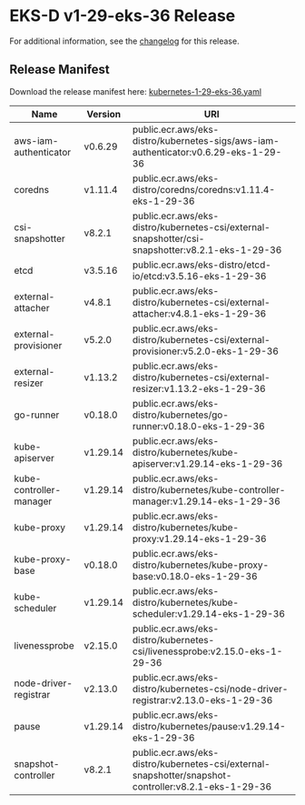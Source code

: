 # EKS-D v1-29-eks-36 Release

For additional information, see the [changelog](CHANGELOG-v1-29-eks-36.md) for this release.

## Release Manifest

Download the release manifest here: [kubernetes-1-29-eks-36.yaml](https://distro.eks.amazonaws.com/kubernetes-1-29/kubernetes-1-29-eks-36.yaml)

| Name | Version | URI |
|------|---------|-----|
| aws-iam-authenticator | v0.6.29 | public.ecr.aws/eks-distro/kubernetes-sigs/aws-iam-authenticator:v0.6.29-eks-1-29-36 |
| coredns | v1.11.4 | public.ecr.aws/eks-distro/coredns/coredns:v1.11.4-eks-1-29-36 |
| csi-snapshotter | v8.2.1 | public.ecr.aws/eks-distro/kubernetes-csi/external-snapshotter/csi-snapshotter:v8.2.1-eks-1-29-36 |
| etcd | v3.5.16 | public.ecr.aws/eks-distro/etcd-io/etcd:v3.5.16-eks-1-29-36 |
| external-attacher | v4.8.1 | public.ecr.aws/eks-distro/kubernetes-csi/external-attacher:v4.8.1-eks-1-29-36 |
| external-provisioner | v5.2.0 | public.ecr.aws/eks-distro/kubernetes-csi/external-provisioner:v5.2.0-eks-1-29-36 |
| external-resizer | v1.13.2 | public.ecr.aws/eks-distro/kubernetes-csi/external-resizer:v1.13.2-eks-1-29-36 |
| go-runner | v0.18.0 | public.ecr.aws/eks-distro/kubernetes/go-runner:v0.18.0-eks-1-29-36 |
| kube-apiserver | v1.29.14 | public.ecr.aws/eks-distro/kubernetes/kube-apiserver:v1.29.14-eks-1-29-36 |
| kube-controller-manager | v1.29.14 | public.ecr.aws/eks-distro/kubernetes/kube-controller-manager:v1.29.14-eks-1-29-36 |
| kube-proxy | v1.29.14 | public.ecr.aws/eks-distro/kubernetes/kube-proxy:v1.29.14-eks-1-29-36 |
| kube-proxy-base | v0.18.0 | public.ecr.aws/eks-distro/kubernetes/kube-proxy-base:v0.18.0-eks-1-29-36 |
| kube-scheduler | v1.29.14 | public.ecr.aws/eks-distro/kubernetes/kube-scheduler:v1.29.14-eks-1-29-36 |
| livenessprobe | v2.15.0 | public.ecr.aws/eks-distro/kubernetes-csi/livenessprobe:v2.15.0-eks-1-29-36 |
| node-driver-registrar | v2.13.0 | public.ecr.aws/eks-distro/kubernetes-csi/node-driver-registrar:v2.13.0-eks-1-29-36 |
| pause | v1.29.14 | public.ecr.aws/eks-distro/kubernetes/pause:v1.29.14-eks-1-29-36 |
| snapshot-controller | v8.2.1 | public.ecr.aws/eks-distro/kubernetes-csi/external-snapshotter/snapshot-controller:v8.2.1-eks-1-29-36 |
